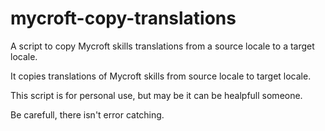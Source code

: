 # mycroft-copy-translations
A script to copy Mycroft skills translations from a source locale to a target locale.

It copies translations of Mycroft skills from source locale to target locale.

This script is for personal use, but may be it can be healpfull someone.

Be carefull, there isn't error catching.
